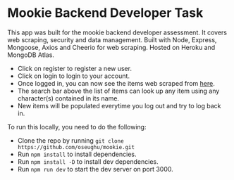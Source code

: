 # Mookie Backend Developer Task

This app was built for the mookie backend developer assessment. It covers web scraping, security and data management. Built with Node, Express, Mongoose, Axios and Cheerio for web scraping. Hosted on Heroku and MongoDB Atlas.

- Click on register to register a new user.
- Click on login to login to your account.
- Once logged in, you can now see the items web scraped from [here]('https://webscraper.io/test-sites/e-commerce/more').
- The search bar above the list of items can look up any item using any character(s) contained in its name.
- New items will be populated everytime you log out and try to log back in.

To run this locally, you need to do the following:

- Clone the repo by running `git clone https://github.com/oseughu/mookie.git`
- Run `npm install` to install dependencies.
- Run `npm install -D` to install dev dependencies.
- Run `npm run dev` to start the dev server on port 3000.
